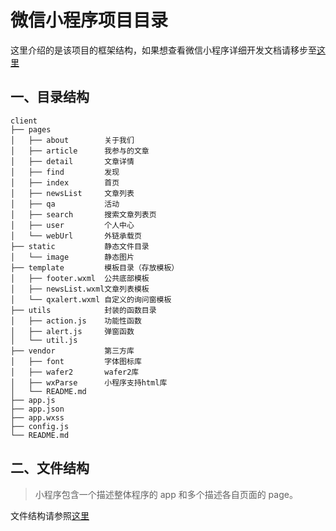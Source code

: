 # 微信小程序项目目录

这里介绍的是该项目的框架结构，如果想查看微信小程序详细开发文档请移步至[这里](https://developers.weixin.qq.com/miniprogram/dev/)

## 一、目录结构

```
client
├── pages            
│   ├── about        关于我们     
│   ├── article      我参与的文章
│   ├── detail       文章详情
│   ├── find         发现
│   ├── index        首页
│   ├── newsList     文章列表 
│   ├── qa           活动
│   ├── search       搜索文章列表页 
│   ├── user         个人中心
│   └── webUrl       外链承载页
├── static           静态文件目录
│   └── image        静态图片
├── template         模板目录（存放模板）
│   ├── footer.wxml  公共底部模板 
│   ├── newsList.wxml文章列表模板
│   └── qxalert.wxml 自定义的询问窗模板
├── utils            封装的函数目录
│   ├── action.js    功能性函数 
│   ├── alert.js     弹窗函数
│   └── util.js       
├── vendor           第三方库
│   ├── font         字体图标库
│   ├── wafer2       wafer2库 
│   ├── wxParse      小程序支持html库
│   └── README.md
├── app.js           
├── app.json
├── app.wxss
├── config.js
└── README.md
```

## 二、文件结构

>小程序包含一个描述整体程序的 app 和多个描述各自页面的 page。

文件结构请参照[这里](https://developers.weixin.qq.com/miniprogram/dev/framework/structure.html)
